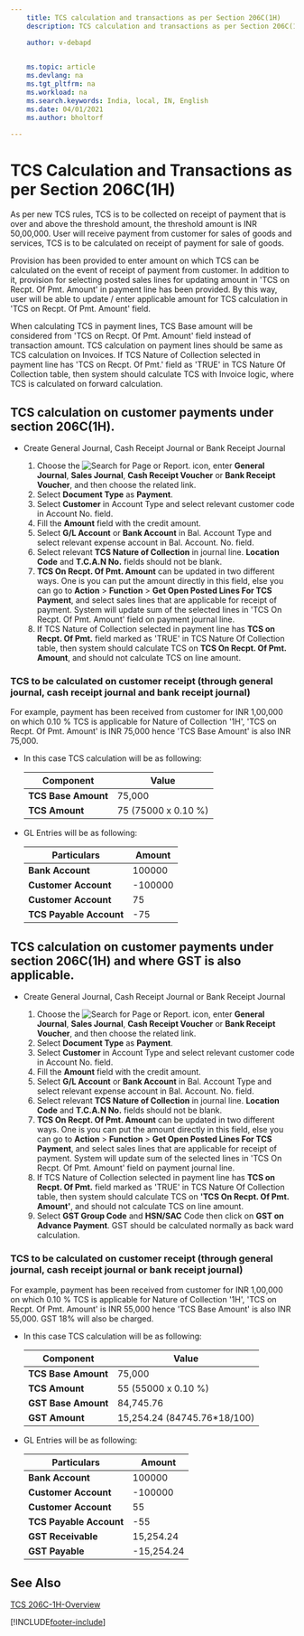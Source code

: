 ```yaml
---
    title: TCS calculation and transactions as per Section 206C(1H)
    description: TCS calculation and transactions as per Section 206C(1H)

    author: v-debapd

    
    ms.topic: article
    ms.devlang: na
    ms.tgt_pltfrm: na
    ms.workload: na
    ms.search.keywords: India, local, IN, English
    ms.date: 04/01/2021
    ms.author: bholtorf

---
```

# TCS Calculation and Transactions as per Section 206C(1H)



As per new TCS rules, TCS is to be collected on receipt of payment that is over and above the threshold amount, the threshold amount is INR 50,00,000. User will receive payment from customer for sales of goods and services, TCS is to be calculated on receipt of payment for sale of goods.

Provision has been provided to enter amount on which TCS can be calculated on the event of receipt of payment from customer. In addition to it, provision for selecting posted sales lines for updating amount in 'TCS on Recpt. Of Pmt. Amount' in payment line has been provided. By this way, user will be able to update / enter applicable amount for TCS calculation in 'TCS on Recpt. Of Pmt. Amount' field.

When calculating TCS in payment lines, TCS Base amount will be considered from 'TCS on Recpt. Of Pmt. Amount' field instead of transaction amount. TCS calculation on payment lines should be same as TCS calculation on Invoices. If TCS Nature of Collection selected in payment line has 'TCS on Recpt. Of Pmt.' field as 'TRUE' in TCS Nature Of Collection table, then system should calculate TCS with Invoice logic, where TCS is calculated on forward calculation.


## TCS calculation on customer payments under section 206C(1H).

- Create General Journal, Cash Receipt Journal or Bank Receipt Journal

  1. Choose the ![Search for Page or Report.](image/search_small.png "Search for Page or Report icon") icon, enter **General Journal**, **Sales Journal**, **Cash Receipt Voucher** or **Bank Receipt Voucher**, and then choose the related link.
  2. Select **Document Type** as **Payment**.
  3. Select **Customer** in Account Type and select relevant customer code in Account No. field.
  4. Fill the **Amount** field with the credit amount.
  5. Select **G/L Account** or **Bank Account** in Bal. Account Type and select relevant expense account in Bal. Account. No. field.
  6. Select relevant **TCS Nature of Collection** in journal line. **Location Code** and **T.C.A.N No.** fields should not be blank.
  7. **TCS On Recpt. Of Pmt. Amount** can be updated in two different ways. One is you can put the amount directly in this field, else you can go to **Action** > **Function** > **Get Open Posted Lines For TCS Payment**, and select sales lines that are applicable for receipt of payment. System will update sum of the selected lines in 'TCS On Recpt. Of Pmt. Amount' field on payment journal line.
  8. If TCS Nature of Collection selected in payment line has **TCS on Recpt. Of Pmt.** field marked as 'TRUE' in TCS Nature Of Collection table, then system should calculate TCS on **TCS On Recpt. Of Pmt. Amount**, and should not calculate TCS on line amount.


### TCS to be calculated on customer receipt (through general journal, cash receipt journal and bank receipt journal)

For example, payment has been received from customer for INR 1,00,000 on which 0.10 % TCS is applicable for Nature of Collection '1H', 'TCS on Recpt. Of Pmt. Amount' is INR 75,000 hence 'TCS Base Amount' is also INR 75,000.
  
  - In this case TCS calculation will be as following:

    |Component|Value|
    |----------------------------------|---------------------------------------|  
    |**TCS Base Amount**|75,000|  
    |**TCS Amount**|75 (75000 x 0.10 %)|

  - GL Entries will be as following:
     
    |Particulars|Amount|
    |----------------------------------|---------------------------------------|  
    |**Bank Account**|100000|
    |**Customer Account**|-100000|
    |**Customer Account**|75|
    |**TCS Payable Account**|-75|
    
## TCS calculation on customer payments under section 206C(1H) and where GST is also applicable.

- Create General Journal, Cash Receipt Journal or Bank Receipt Journal

  1. Choose the ![Search for Page or Report.](image/search_small.png "Search for Page or Report icon") icon, enter **General Journal**, **Sales Journal**, **Cash Receipt Voucher** or **Bank Receipt Voucher**, and then choose the related link.
  2. Select **Document Type** as **Payment**.
  3. Select **Customer** in Account Type and select relevant customer code in Account No. field.
  4. Fill the **Amount** field with the credit amount.
  5. Select **G/L Account** or **Bank Account** in Bal. Account Type and select relevant expense account in Bal. Account. No. field.
  6. Select relevant **TCS Nature of Collection** in journal line. **Location Code** and **T.C.A.N No.** fields should not be blank.
  7. **TCS On Recpt. Of Pmt. Amount** can be updated in two different ways. One is you can put the amount directly in this field, else you can go to **Action** > **Function** > **Get Open Posted Lines For TCS Payment**, and select sales lines that are applicable for receipt of payment. System will update sum of the selected lines in 'TCS On Recpt. Of Pmt. Amount' field on payment journal line.
  8. If TCS Nature of Collection selected in payment line has **TCS on Recpt. Of Pmt.** field marked as 'TRUE' in TCS Nature Of Collection table, then system should calculate TCS on **'TCS On Recpt. Of Pmt. Amount'**, and should not calculate TCS on line amount.
  9. Select **GST Group Code** and **HSN/SAC** Code then click on **GST on Advance Payment**. GST should be calculated normally as back ward calculation.

### TCS to be calculated on customer receipt (through general journal, cash receipt journal or bank receipt journal)

For example, payment has been received from customer for INR 1,00,000 on which 0.10 % TCS is applicable for Nature of Collection '1H', 'TCS on Recpt. Of Pmt. Amount' is INR 55,000 hence 'TCS Base Amount' is also INR 55,000. GST 18% will also be charged.
  
  - In this case TCS calculation will be as following:

    |Component|Value|
    |----------------------------------|---------------------------------------|
    |**TCS Base Amount**|75,000|  
    |**TCS Amount**|55 (55000 x 0.10 %)|
    |**GST Base Amount**|84,745.76|
    |**GST Amount**|15,254.24 (84745.76*18/100)|

  - GL Entries will be as following:
     
    |Particulars|Amount|
    |----------------------------------|---------------------------------------|
    |**Bank Account**|100000|
    |**Customer Account**|-100000|
    |**Customer Account**|55|
    |**TCS Payable Account**|-55|
    |**GST Receivable**|15,254.24|
    |**GST Payable**|-15,254.24|






## See Also 
[TCS 206C-1H-Overview](TCS-206C-1H-Overview.md)









[!INCLUDE[footer-include](../../includes/footer-banner.md)]